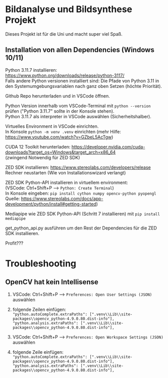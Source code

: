 # Bildanalyse und Bildsynthese Projekt

Dieses Projekt ist für die Uni und macht super viel Spaß.

## Installation von allen Dependencies (Windows 10/11)

Python 3.11.7 installieren: https://www.python.org/downloads/release/python-3117/  
Falls andere Python versionen installiert sind: Die Pfade von Python 3.11 in den Systemumgebungsvariablen nach ganz oben Setzen (höchte Priorität).

Github Repo herunterladen und in VSCode öffnen.

Python Version innerhalb vom VSCode-Terminal mit `python --version` prüfen ("Python 3.11.7" sollte in der Konsole stehen).  
Python 3.11.7 als interpreter in VSCode auswählen (Sicherheitshalber).

Virtuelles Environment in VSCode einrichten.  
In Konsole `python -m venv .venv` einrichten (mehr Hilfe: https://www.youtube.com/watch?v=GZbeL5AcTgw)
   
CUDA 12 Toolkit herunterladen: https://developer.nvidia.com/cuda-downloads?target_os=Windows&target_arch=x86_64  
(zwingend Notwendig für ZED SDK)

ZED SDK installieren: https://www.stereolabs.com/developers/release  
Rechner neustarten (Wie von Installationswizard verlangt)
   
ZED SDK Python-API installieren in virtuellem environment:  
(VSCode: Ctrl+Shift+P --> `Python: Create Terminal`)  
In Konsole eingeben: `pip install cython numpy opencv-python pyopengl`  
Quelle: https://www.stereolabs.com/docs/app-development/python/install#getting-started)  

Mediapipe wie ZED SDK Python-API (Schritt 7 installieren) mit `pip install mediapipe`

get_python_api.py ausführen um den Rest der Dependencies für die ZED SDK installieren.

Profit???

# Troubleshooting

## OpenCV hat kein Intellisense
1. VSCode: Ctrl+Shift+P --> `Preferences: Open User Settings (JSON)` auswählen  
2. folgende Zeilen einfügen:  
`"python.autoComplete.extraPaths": [".venv\\Lib\\site-packages\\opencv_python-4.9.0.80.dist-info"],`  
`"python.analysis.extraPaths": [".venv\\Lib\\site-packages\\opencv_python-4.9.0.80.dist-info"],`  

3. VSCode: Ctrl+Shift+P --> `Preferences: Open Workspace Settings (JSON)` auswählen  
4. folgende Zeile einfügen:  
   `"python.autoComplete.extraPaths": [".venv\\Lib\\site-packages\\opencv_python-4.9.0.80.dist-info"],`  
   `"python.analysis.extraPaths": [".venv\\Lib\\site-packages\\opencv_python-4.9.0.80.dist-info"],`  

